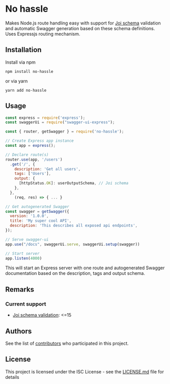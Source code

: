 # No hassle

Makes Node.js route handling easy with support for [Joi schema](https://github.com/hapijs/joi) validation and automatic Swagger generation based on these schema definitions. Uses Expressjs routing mechanism.

## Installation

Install via npm

```shell
npm install no-hassle
```

or via yarn

```shell
yarn add no-hassle
```

## Usage

```javascript
const express = require('express');
const swaggerUi = require("swagger-ui-express");

const { router, getSwagger } = require('no-hassle');

// Create Express app instance
const app = express();

// Declare route(s)
router.use(app, '/users')
  .get('/', {
    description: 'Get all users',
    tags: ['Users'],
    output: {
      [httpStatus.OK]: userOutputSchema, // Joi schema
    },
  },
    (req, res) => { ... }

// Get autogenerated Swagger
const swagger = getSwagger({
  version: '1.0.0',
  title: 'My super cool API',
  description: 'This describes all exposed api endpoints',
});

// Serve swagger-ui
app.use("/docs", swaggerUi.serve, swaggerUi.setup(swagger))

// Start server
app.listen(4000)
```

This will start an Express server with one route and autogenerated Swagger documentation based on the description, tags and output schema.

## Remarks

### Current support

- [Joi schema validation](https://github.com/hapijs/joi): <=15

## Authors

See the list of [contributors](https://github.com/knor-el-snor/nohassle/contributors) who participated in this project.

## License

This project is licensed under the ISC License - see the [LICENSE.md](LICENSE.md) file for details
